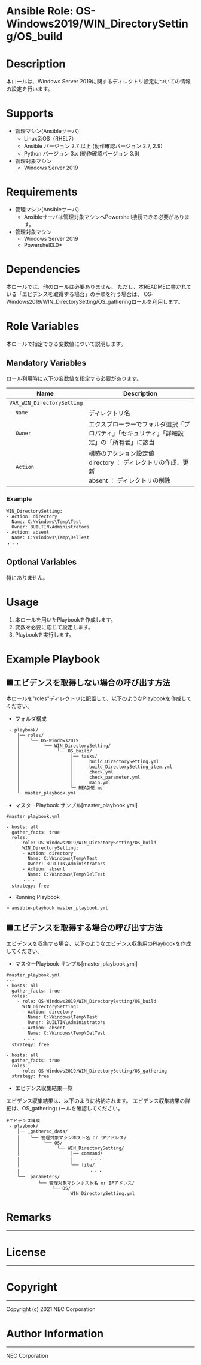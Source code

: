 Ansible Role: OS-Windows2019/WIN_DirectorySetting/OS_build
=======================================================
# Description
本ロールは、Windows Server 2019に関するディレクトリ設定についての情報の設定を行います。

# Supports
- 管理マシン(Ansibleサーバ)
  * Linux系OS（RHEL7）
  * Ansible バージョン 2.7 以上 (動作確認バージョン 2.7, 2.9)
  * Python バージョン 3.x  (動作確認バージョン 3.6)
- 管理対象マシン
  * Windows Server 2019

# Requirements
- 管理マシン(Ansibleサーバ)
  * Ansibleサーバは管理対象マシンへPowershell接続できる必要があります。
- 管理対象マシン
  * Windows Server 2019
  * Powershell3.0+

# Dependencies

本ロールでは、他のロールは必要ありません。
ただし、本READMEに書かれている「エビデンスを取得する場合」の手順を行う場合は、
OS-Windows2019/WIN_DirectorySetting/OS_gatheringロールを利用します。

# Role Variables

本ロールで指定できる変数値について説明します。

## Mandatory Variables

ロール利用時に以下の変数値を指定する必要があります。

| Name | Description | 
| ---- | ----------- | 
| `VAR_WIN_DirectorySetting` |     | 
| `- Name` | ディレクトリ名 | 
| &nbsp;&nbsp;&nbsp;&nbsp;`Owner` | エクスプローラーでフォルダ選択「プロパティ」「セキュリティ」「詳細設定」の「所有者」に該当 | 
| &nbsp;&nbsp;&nbsp;&nbsp;`Action` | 構築のアクション設定値<br>directory ： ディレクトリの作成、更新<br>absent ： ディレクトリの削除 | 

### Example
~~~
WIN_DirectorySetting:
- Action: directory
  Name: C:\Windows\Temp\Test
  Owner: BUILTIN\Administrators
- Action: absent
  Name: C:\Windows\Temp\DelTest
・・・
~~~


## Optional Variables

特にありません。

# Usage

1. 本ロールを用いたPlaybookを作成します。
2. 変数を必要に応じて設定します。
3. Playbookを実行します。

# Example Playbook

## ■エビデンスを取得しない場合の呼び出す方法

本ロールを"roles"ディレクトリに配置して、以下のようなPlaybookを作成してください。

- フォルダ構成

~~~
 - playbook/
    │── roles/
    │    └── OS-Windows2019
    │         └── WIN_DirectorySetting/
    │              └── OS_build/
    │                   │── tasks/
    │                   │      build_DirectorySetting.yml
    │                   │      build_DirectorySetting_item.yml
    │                   │      check.yml
    │                   │      check_parameter.yml
    │                   │      main.yml
    │                   └─ README.md
    └─ master_playbook.yml
~~~

- マスターPlaybook サンプル[master_playbook.yml]

~~~
#master_playbook.yml
---
- hosts: all
  gather_facts: true
  roles:
    - role: OS-Windows2019/WIN_DirectorySetting/OS_build
      WIN_DirectorySetting:
      - Action: directory
        Name: C:\Windows\Temp\Test
        Owner: BUILTIN\Administrators
      - Action: absent
        Name: C:\Windows\Temp\DelTest
      ・・・
  strategy: free
~~~

- Running Playbook

~~~
> ansible-playbook master_playbook.yml
~~~

## ■エビデンスを取得する場合の呼び出す方法

エビデンスを収集する場合、以下のようなエビデンス収集用のPlaybookを作成してください。  

- マスターPlaybook サンプル[master_playbook.yml]

~~~
#master_playbook.yml
---
- hosts: all
  gather_facts: true
  roles:
    - role: OS-Windows2019/WIN_DirectorySetting/OS_build
      WIN_DirectorySetting:
      - Action: directory
        Name: C:\Windows\Temp\Test
        Owner: BUILTIN\Administrators
      - Action: absent
        Name: C:\Windows\Temp\DelTest
      ・・・
  strategy: free

- hosts: all
  gather_facts: true
  roles:
    - role: OS-Windows2019/WIN_DirectorySetting/OS_gathering
  strategy: free
~~~

- エビデンス収集結果一覧

エビデンス収集結果は、以下のように格納されます。
エビデンス収集結果の詳細は、OS_gatheringロールを確認してください。

~~~
#エビデンス構成
 - playbook/
    │── _gathered_data/
    │    └── 管理対象マシンホスト名 or IPアドレス/
    │         └── OS/
    │              └── WIN_DirectorySetting/
    │                   │── command/
    │                   │      ・・・
    │                   └── file/
    │                          ・・・
    └── _parameters/
            └── 管理対象マシンホスト名 or IPアドレス/
                 └── OS/
                        WIN_DirectorySetting.yml
~~~

# Remarks
-------

# License
-------

# Copyright
---------
Copyright (c) 2021 NEC Corporation

# Author Information
------------------
NEC Corporation

